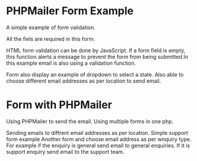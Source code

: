 # PHPMailer Form Example

A simple example of form validation.

All the fiels are required in this form.

HTML form validation can be done by JavaScript. If a form field is empty, this function alerts a message to prevent the form from being submitted.In this example email is also using a validation function.

Form also display an example of dropdown to select a state. Also able to choose different email addresses as per location to send email.

# Form with PHPMailer

Using PHPMailer to send the email. Using multiple forms in one php.

Sending emails to diffrent email addresses as per location. 
Simple support form example
Another form and choose email address as per wnquiry type. For example if the enquiry is general send email to general enquiries. If it is support enquiry send email to the support team.
